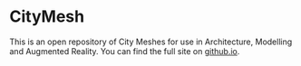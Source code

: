 # CityMesh

This is an open repository of City Meshes for use in Architecture, Modelling and Augmented Reality. You can find the full site on [github.io](https://adamrtomkins.github.io/CityMesh).

